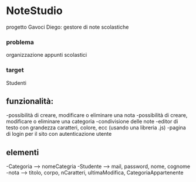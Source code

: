 # NoteStudio
progetto Gavoci Diego: gestore di note scolastiche

### problema
organizzazione appunti scolastici
### target
Studenti

## funzionalità:
-possibilità di creare, modificare o eliminare una nota
-possibilità di creare, modificare o eliminare una categoria
-condivisione delle note
-editor di testo con grandezza caratteri, colore, ecc (usando una libreria .js)
-pagina di login per il sito con autenticazione utente

## elementi
-Categoria --> nomeCategria
-Studente --> mail, password, nome, cognome
-nota --> titolo, corpo, nCaratteri, ultimaModifica, CategoriaAppartenente
